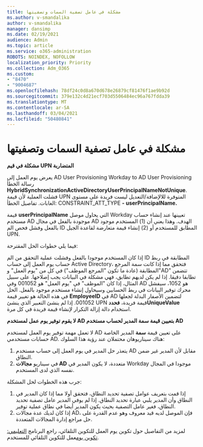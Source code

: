 ```yaml
---
title: مشكلة في عامل تصفية السمات وتصفيتها
ms.author: v-smandalika
author: v-smandalika
manager: dansimp
ms.date: 02/19/2021
audience: Admin
ms.topic: article
ms.service: o365-administration
ROBOTS: NOINDEX, NOFOLLOW
localization_priority: Priority
ms.collection: Adm_O365
ms.custom:
- "8470"
- "9004687"
ms.openlocfilehash: 78df24c0d8a670d678e26879cf81476f1ae9b92d
ms.sourcegitcommit: 379e132c4d21ecf703d5506484ec96a767fdda39
ms.translationtype: MT
ms.contentlocale: ar-SA
ms.lasthandoff: 03/04/2021
ms.locfileid: "50480841"
---
```

# <a name="problem-with-attribute-and-scoping-filter"></a>مشكلة في عامل تصفية السمات وتصفيتها

**مشكلة في قيم UPN المتضاربة**

يعرض يوم العمل إلى AD User Provisioning Workday to AD User Provisioning رسالة الخطأ **HybridSynchronizationActiveDirectoryUserPrincipalNameNotUnique**. فشلت العملية لأن قيمة UPN المتوفرة للالإضافة/التعديل ليست فريدة على مستوى الغابات. تفاصيل الخطأ: CONSTRAINT_ATT_TYPE **- userPrincipalName.**

قيمة **userPrincipalName** التي يحاول موصل Workday تعيينها عند إنشاء حساب مستخدم AD موجودة بالفعل في مجال AD الهدف. وهذا يعني أن (1) المستخدم موجود بالفعل وفشل فحص الم ID المطابق للمستخدم أو (2) إنشاء قيمة متعارضة لقاعدة الجيل UPN.

فيما يلي خطوات الحل المقترحة:

إذا كان المستخدم موجودا بالفعل وفشلت عملية التحقق من الم ID المطابقة في ربط حساب يوم العمل إلى حساب Active Directory، فتحقق مما إذا كانت سمة المرجع المطابقة (عادة ما تكون "المرجع الموظف") في كل من "يوم العمل" و"AD" تتضمن تطابقا دقيقا. إذا لم يكن لديهم تطابق، فهي مشكلة في البيانات يجب إصلاحها. على سبيل المثال، إذا كان "الموظف" في "يوم العمل" هو 001052 وفي AD هو 1052، سيفشل محرك توفير البيانات في ربط الحسابين وسيحاول إنشاء مستخدم موجود بالفعل. الحل في هذه الحالة هو تغيير قيمة **EmployeeID** في AD لتضمين الأصفار البدلة لجعلها 001052.
إذا لم ينشئ التعبير الذي ينشئ UPN قيمة فريدة، **فحددUniqueValue** استخدام دالة إزالة التكرار لإنشاء قيمة فريدة في كل مرة.

**لا يقوم توفير يوم عمل لمستخدم AD بتعيين قيمة سمة المدير لحساب مستخدم AD**

لا تعمل مهمة توفير يوم العمل لمستخدم AD على تعيين قيمة **سمة** المدير الخاصة حسابات مستخدمي AD. هناك سيناريوهان محتملان عند رؤية هذا السلوك:

1. يتعذر حل المدير في يوم العمل إلى حساب مستخدم AD مقابل لأن المدير غير ضمن النطاق.
2. في سيناريو **مجالات AD** متعددة، لا يكون المدير في Workday موجودا في المجال نفسه الذي لدى المستخدم.

جرب هذه الخطوات لحل المشكلة:

1. إذا قمت بتعريف عوامل تصفية تحديد النطاق، فتحقق أولا مما إذا كان المدير في النطاق وأن المدير يلبي عبارة تحديد النطاق. إذا لم يوفي المدير عامل تصفية تحديد النطاق، فغير عامل التصفية بحيث يكون المدير أيضا في نطاق عملية توفير.
2. إذا كان لديك عدة مجالات AD، فإن الموصل لديه قيد معروف وهو عدم القدرة على حل مراجع إدارة المجالات المتعددة.

لمزيد من التفاصيل حول تكوين يوم العمل للتكوين التلقائي، راجع البرنامج [التعليمي: تكوين يوم](https://docs.microsoft.com/azure/active-directory/saas-apps/workday-inbound-tutorial)عمل للتكوين التلقائي للمستخدم.













